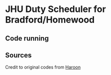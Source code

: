 # JHU Duty Scheduler for Bradford/Homewood

## Code running


## Sources

Credit to original codes from [Haroon](https://github.com/hsghori/scheduler)
